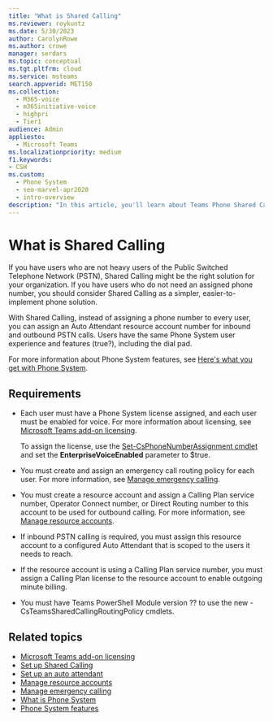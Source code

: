```yaml
---
title: "What is Shared Calling"
ms.reviewer: roykuntz
ms.date: 5/30/2023
author: CarolynRowe
ms.author: crowe
manager: serdars
ms.topic: conceptual
ms.tgt.pltfrm: cloud
ms.service: msteams
search.appverid: MET150
ms.collection: 
  - M365-voice
  - m365initiative-voice
  - highpri
  - Tier1
audience: Admin
appliesto: 
  - Microsoft Teams
ms.localizationpriority: medium
f1.keywords:
- CSH
ms.custom: 
  - Phone System
  - seo-marvel-apr2020
  - intro-overview
description: "In this article, you'll learn about Teams Phone Shared Calling."
---
```


# What is Shared Calling

If you have users who are not heavy users of the Public Switched Telephone Network (PSTN), Shared Calling might be the right solution for your organization. If you have users who do not need an assigned phone number, you should consider Shared Calling as a simpler, easier-to-implement phone solution. 

With Shared Calling, instead of assigning a phone number to every user, you can assign an Auto Attendant resource account number for inbound and outbound PSTN calls. Users have the same Phone System user experience and features (true?), including the dial pad. 

For more information about Phone System features, see [Here's what you get with Phone System](here-s-what-you-get-with-phone-system.md).

## Requirements

- Each user must have a Phone System license assigned, and each user must be enabled for voice. For more information about licensing, see [Microsoft Teams add-on licensing](./teams-add-on-licensing/microsoft-teams-add-on-licensing.md).

  To assign the license, use the [Set-CsPhoneNumberAssignment cmdlet](/powershell/module/teams/set-csphonenumberassignment?view=teams-ps) and set the **EnterpriseVoiceEnabled** parameter to $true.

- You must create and assign an emergency call routing policy for each user. For more information, see [Manage emergency calling](what-are-emergency-locations-addresses-and-call-routing.md).

- You must create a resource account and assign a Calling Plan service number, Operator Connect number, or Direct Routing number to this account to be used for outbound calling. For more information, see [Manage resource accounts](manage-resource-accounts.md).

- If inbound PSTN calling is required, you must assign this resource account to a configured Auto Attendant that is scoped to the users it needs to reach.

- If the resource account is using a Calling Plan service number, you must assign a Calling Plan license to the resource account to enable outgoing minute billing.

- You must have Teams PowerShell Module version ??  to use the new -CsTeamsSharedCallingRoutingPolicy cmdlets.

## Related topics

- [Microsoft Teams add-on licensing](./teams-add-on-licensing/microsoft-teams-add-on-licensing.md)
- [Set up Shared Calling](set-up-shared-calling.md)
- [Set up an auto attendant](create-a-phone-system-auto-attendant.md)
- [Manage resource accounts](manage-resource-accounts.md)
- [Manage emergency calling](what-are-emergency-locations-addresses-and-call-routing.md)
- [What is Phone System](what-is-phone-system-in-office-365.md)
- [Phone System features](here-s-what-you-get-with-phone-system.md)